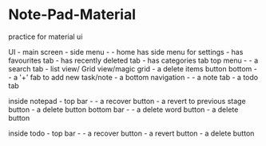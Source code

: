 # Note-Pad-Material
practice for material ui

UI -
main screen -
side menu -
    -   home has side menu for settings
    -   has favourites tab
    -   has recently deleted tab
    -   has categories tab
top menu -
    -   a search tab
    -   list view/ Grid view/magic grid
    -   a delete items button
bottom - 
    -   a '+' fab to add new task/note
    -   a bottom navigation -
        -   a note tab
        -   a todo tab

inside notepad -
    top bar -
    -   a recover button
    -   a revert to previous stage button
    -   a delete button
    bottom bar -
    -   a delete word button
    -   a delete button

inside todo -
    top bar -
    -   a recover button
    -   a revert button
    -   a delete button